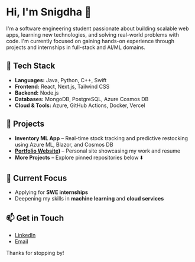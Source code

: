 # Hi, I'm Snigdha 👋

I'm a software engineering student passionate about building scalable web apps, learning new technologies, and solving real-world problems with code. I'm currently focused on gaining hands-on experience through projects and internships in full-stack and AI/ML domains.

## 🔧 Tech Stack
- **Languages:** Java, Python, C++, Swift
- **Frontend:** React, Next.js, Tailwind CSS
- **Backend:** Node.js
- **Databases:** MongoDB, PostgreSQL, Azure Cosmos DB
- **Cloud & Tools:** Azure, GitHub Actions, Docker, Vercel

## 📂 Projects
- **Inventory ML App** – Real-time stock tracking and predictive restocking using Azure ML, Blazor, and Cosmos DB
- **[Portfolio Website](https://snig-17.github.io/portfolio))** – Personal site showcasing my work and resume
- **More Projects** – Explore pinned repositories below ⬇️

## 📌 Current Focus
- Applying for **SWE internships**
- Deepening my skills in **machine learning** and **cloud services**

## 📫 Get in Touch
- [LinkedIn](https://www.linkedin.com/in/snigdha-tiwari-0b6227251/)
- [Email](mailto:snigdha.17.tiwari@gmail.com)

Thanks for stopping by!
